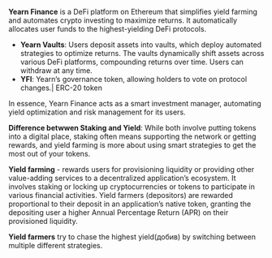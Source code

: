 **Yearn Finance** is a DeFi platform on Ethereum that simplifies yield farming and automates crypto investing to maximize returns. It automatically allocates user funds to the highest-yielding DeFi protocols.

- **Yearn Vaults**: Users deposit assets into vaults, which deploy automated strategies to optimize returns. The vaults dynamically shift assets across various DeFi platforms, compounding returns over time. Users can withdraw at any time.
- **YFI**: Yearn’s governance token, allowing holders to vote on protocol changes.| ERC-20 token

In essence, Yearn Finance acts as a smart investment manager, automating yield optimization and risk management for its users.

**Difference betwwen Staking and Yield**: While both involve putting tokens into a digital place, staking often means supporting the network or getting rewards, and yield farming is more about using smart strategies to get the most out of your tokens.

**Yield farming** -  rewards users for provisioning liquidity or providing other value-adding services to a decentralized application’s ecosystem. It involves staking or locking up cryptocurrencies or tokens to participate in various financial activities.
Yield farmers (depositors) are rewarded proportional to their deposit in an application’s native token, granting the depositing user a higher Annual Percentage Return (APR) on their provisioned liquidity.

**Yield farmers** try to chase the highest yield(добив) by switching between multiple different strategies.